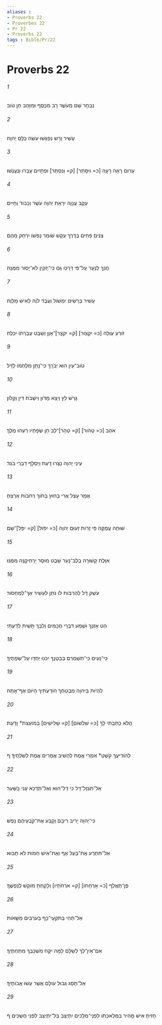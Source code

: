 ```yaml
---
aliases : 
- Proverbs 22
- Proverbes 22
- Pr 22
- Proverbs 22
tags : Bible/Pr/22
---
```


# Proverbs 22

###### 1
נִבְחָר שֵׁם מֵעֹשֶׁר רָב מִכֶּסֶף וּמִזָּהָב חֵן טֹוב׃
###### 2
עָשִׁיר וָרָשׁ נִפְגָּשׁוּ עֹשֵׂה כֻלָּם יְהוָה׃
###### 3
עָרוּם רָאָה רָעָה [כ= וְיִסָּתֵר] [ק= וְנִסְתָּר] וּפְתָיִים עָבְרוּ וְנֶעֱנָשׁוּ׃
###### 4
עֵקֶב עֲנָוָה יִרְאַת יְהוָה עֹשֶׁר וְכָבֹוד וְחַיִּים׃
###### 5
צִנִּים פַּחִים בְּדֶרֶךְ עִקֵּשׁ שֹׁומֵר נַפְשֹׁו יִרְחַק מֵהֶם׃
###### 6
חֲנֹךְ לַנַּעַר עַל־פִּי דַרְכֹּו גַּם כִּי־יַזְקִין לֹא־יָסוּר מִמֶּנָּה׃
###### 7
עָשִׁיר בְּרָשִׁים יִמְשֹׁול וְעֶבֶד לֹוֶה לְאִישׁ מַלְוֶה׃
###### 8
זֹורֵעַ עַוְלָה [כ= יִקְצֹור] [ק= יִקְצָר]־אָוֶן וְשֵׁבֶט עֶבְרָתֹו יִכְלֶה׃
###### 9
טֹוב־עַיִן הוּא יְבֹרָךְ כִּי־נָתַן מִלַּחְמֹו לַדָּל׃
###### 10
גָּרֵשׁ לֵץ וְיֵצֵא מָדֹון וְיִשְׁבֹּת דִּין וְקָלֹון׃
###### 11
אֹהֵב [כ= טְהֹור] [ק= טְהָר]־לֵב חֵן שְׂפָתָיו רֵעֵהוּ מֶלֶךְ׃
###### 12
עֵינֵי יְהוָה נָצְרוּ דָעַת וַיְסַלֵּף דִּבְרֵי בֹגֵד׃
###### 13
אָמַר עָצֵל אֲרִי בַחוּץ בְּתֹוךְ רְחֹבֹות אֵרָצֵחַ׃
###### 14
שׁוּחָה עֲמֻקָּה פִּי זָרֹות זְעוּם יְהוָה [כ= יִפֹּול] [ק= יִפָּל]־שָׁם׃
###### 15
אִוֶּלֶת קְשׁוּרָה בְלֶב־נָעַר שֵׁבֶט מוּסָר יַרְחִיקֶנָּה מִמֶּנּוּ׃
###### 16
עֹשֵׁק דָּל לְהַרְבֹּות לֹו נֹתֵן לְעָשִׁיר אַךְ־לְמַחְסֹור׃
###### 17
הַט אָזְנְךָ וּשְׁמַע דִּבְרֵי חֲכָמִים וְלִבְּךָ תָּשִׁית לְדַעְתִּי׃
###### 18
כִּי־נָעִים כִּי־תִשְׁמְרֵם בְּבִטְנֶךָ יִכֹּנוּ יַחְדָּו עַל־שְׂפָתֶיךָ׃
###### 19
לִהְיֹות בַּיהוָה מִבְטַחֶךָ הֹודַעְתִּיךָ הַיֹּום אַף־אָתָּה׃
###### 20
הֲלֹא כָתַבְתִּי לְךָ [כ= שִׁלְשֹׁום] [ק= שָׁלִישִׁים] בְּמֹועֵצֹת* וָדָעַת׃
###### 21
לְהֹודִיעֲךָ קֹשְׁטְ* אִמְרֵי אֱמֶת לְהָשִׁיב אֲמָרִים אֱמֶת לְשֹׁלְחֶיךָ׃ ף
###### 22
אַל־תִּגְזָל־דָּל כִּי דַל־הוּא וְאַל־תְּדַכֵּא עָנִי בַשָּׁעַר׃
###### 23
כִּי־יְהוָה יָרִיב רִיבָם וְקָבַע אֶת־קֹבְעֵיהֶם נָפֶשׁ׃
###### 24
אַל־תִּתְרַע אֶת־בַּעַל אָף וְאֶת־אִישׁ חֵמֹות לֹא תָבֹוא׃
###### 25
פֶּן־תֶּאֱלַף [כ= אָרְחָתֹו] [ק= אֹרְחֹתָיו] וְלָקַחְתָּ מֹוקֵשׁ לְנַפְשֶׁךָ׃
###### 26
אַל־תְּהִי בְתֹקְעֵי־כָף בַּעֹרְבִים מַשָּׁאֹות׃
###### 27
אִם־אֵין־לְךָ לְשַׁלֵּם לָמָּה יִקַּח מִשְׁכָּבְךָ מִתַּחְתֶּיךָ׃
###### 28
אַל־תַּסֵּג גְּבוּל עֹולָם אֲשֶׁר עָשׂוּ אֲבֹותֶיךָ׃
###### 29
חָזִיתָ אִישׁ מָהִיר בִּמְלַאכְתֹּו לִפְנֵי־מְלָכִים יִתְיַצָּב בַּל־יִתְיַצֵּב לִפְנֵי חֲשֻׁכִּים׃ ף

